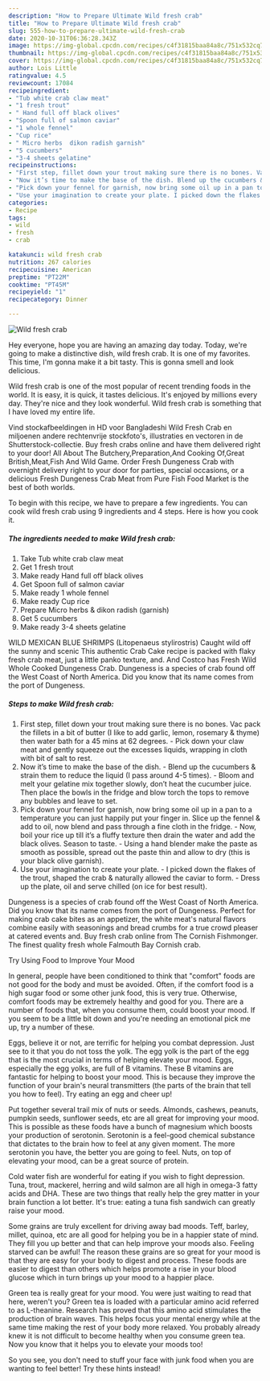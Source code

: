 ```yaml
---
description: "How to Prepare Ultimate Wild fresh crab"
title: "How to Prepare Ultimate Wild fresh crab"
slug: 555-how-to-prepare-ultimate-wild-fresh-crab
date: 2020-10-31T06:36:28.343Z
image: https://img-global.cpcdn.com/recipes/c4f31815baa84a8c/751x532cq70/wild-fresh-crab-recipe-main-photo.jpg
thumbnail: https://img-global.cpcdn.com/recipes/c4f31815baa84a8c/751x532cq70/wild-fresh-crab-recipe-main-photo.jpg
cover: https://img-global.cpcdn.com/recipes/c4f31815baa84a8c/751x532cq70/wild-fresh-crab-recipe-main-photo.jpg
author: Lois Little
ratingvalue: 4.5
reviewcount: 17084
recipeingredient:
- "Tub white crab claw meat"
- "1 fresh trout"
- " Hand full off black olives"
- "Spoon full of salmon caviar"
- "1 whole fennel"
- "Cup rice"
- " Micro herbs  dikon radish garnish"
- "5 cucumbers"
- "3-4 sheets gelatine"
recipeinstructions:
- "First step, fillet down your trout making sure there is no bones. Vac pack the fillets in a bit of butter (I like to add garlic, lemon, rosemary &amp; thyme) then water bath for a 45 mins at 62 degrees.  Pick down your claw meat and gently squeeze out the excesses liquids, wrapping in cloth with bit of salt to rest."
- "Now it’s time to make the base of the dish. Blend up the cucumbers &amp; strain them to reduce the liquid (I pass around 4-5 times).  Bloom and melt your gelatine mix together slowly, don’t heat the cucumber juice. Then place the bowls in the fridge and blow torch the tops to remove any bubbles and leave to set."
- "Pick down your fennel for garnish, now bring some oil up in a pan to a temperature you can just happily put your finger in. Slice up the fennel &amp; add to oil, now blend and pass through a fine cloth in the fridge.  Now, boil your rice up till it’s a fluffy texture then drain the water and add the black olives. Season to taste.  Using a hand blender make the paste as smooth as possible, spread out the paste thin and allow to dry (this is your black olive garnish)."
- "Use your imagination to create your plate. I picked down the flakes of the trout, shaped the crab &amp; naturally allowed the caviar to form.  Dress up the plate, oil and serve chilled (on ice for best result)."
categories:
- Recipe
tags:
- wild
- fresh
- crab

katakunci: wild fresh crab 
nutrition: 267 calories
recipecuisine: American
preptime: "PT22M"
cooktime: "PT45M"
recipeyield: "1"
recipecategory: Dinner

---
```



![Wild fresh crab](https://img-global.cpcdn.com/recipes/c4f31815baa84a8c/751x532cq70/wild-fresh-crab-recipe-main-photo.jpg)

Hey everyone, hope you are having an amazing day today. Today, we're going to make a distinctive dish, wild fresh crab. It is one of my favorites. This time, I'm gonna make it a bit tasty. This is gonna smell and look delicious.

Wild fresh crab is one of the most popular of recent trending foods in the world. It is easy, it is quick, it tastes delicious. It's enjoyed by millions every day. They're nice and they look wonderful. Wild fresh crab is something that I have loved my entire life.

Vind stockafbeeldingen in HD voor Bangladeshi Wild Fresh Crab en miljoenen andere rechtenvrije stockfoto&#39;s, illustraties en vectoren in de Shutterstock-collectie. Buy fresh crabs online and have them delivered right to your door! All About The Butchery,Preparation,And Cooking Of,Great British,Meat,Fish And Wild Game. Order Fresh Dungeness Crab with overnight delivery right to your door for parties, special occasions, or a delicious Fresh Dungeness Crab Meat from Pure Fish Food Market is the best of both worlds.


To begin with this recipe, we have to prepare a few ingredients. You can cook wild fresh crab using 9 ingredients and 4 steps. Here is how you cook it.

<!--inarticleads1-->

##### The ingredients needed to make Wild fresh crab:

1. Take Tub white crab claw meat
1. Get 1 fresh trout
1. Make ready  Hand full off black olives
1. Get Spoon full of salmon caviar
1. Make ready 1 whole fennel
1. Make ready Cup rice
1. Prepare  Micro herbs &amp; dikon radish (garnish)
1. Get 5 cucumbers
1. Make ready 3-4 sheets gelatine


WILD MEXICAN BLUE SHRIMPS (Litopenaeus stylirostris) Caught wild off the sunny and scenic This authentic Crab Cake recipe is packed with flaky fresh crab meat, just a little panko texture, and. And Costco has Fresh Wild Whole Cooked Dungeness Crab. Dungeness is a species of crab found off the West Coast of North America. Did you know that its name comes from the port of Dungeness. 

<!--inarticleads2-->

##### Steps to make Wild fresh crab:

1. First step, fillet down your trout making sure there is no bones. Vac pack the fillets in a bit of butter (I like to add garlic, lemon, rosemary &amp; thyme) then water bath for a 45 mins at 62 degrees.  - Pick down your claw meat and gently squeeze out the excesses liquids, wrapping in cloth with bit of salt to rest.
1. Now it’s time to make the base of the dish. - Blend up the cucumbers &amp; strain them to reduce the liquid (I pass around 4-5 times).  - Bloom and melt your gelatine mix together slowly, don’t heat the cucumber juice. Then place the bowls in the fridge and blow torch the tops to remove any bubbles and leave to set.
1. Pick down your fennel for garnish, now bring some oil up in a pan to a temperature you can just happily put your finger in. Slice up the fennel &amp; add to oil, now blend and pass through a fine cloth in the fridge.  - Now, boil your rice up till it’s a fluffy texture then drain the water and add the black olives. Season to taste.  - Using a hand blender make the paste as smooth as possible, spread out the paste thin and allow to dry (this is your black olive garnish).
1. Use your imagination to create your plate. - I picked down the flakes of the trout, shaped the crab &amp; naturally allowed the caviar to form.  - Dress up the plate, oil and serve chilled (on ice for best result).


Dungeness is a species of crab found off the West Coast of North America. Did you know that its name comes from the port of Dungeness. Perfect for making crab cake bites as an appetizer, the white meat&#39;s natural flavors combine easily with seasonings and bread crumbs for a true crowd pleaser at catered events and. Buy fresh crab online from The Cornish Fishmonger. The finest quality fresh whole Falmouth Bay Cornish crab. 

Try Using Food to Improve Your Mood


In general, people have been conditioned to think that "comfort" foods are not good for the body and must be avoided. Often, if the comfort food is a high sugar food or some other junk food, this is very true. Otherwise, comfort foods may be extremely healthy and good for you. There are a number of foods that, when you consume them, could boost your mood. If you seem to be a little bit down and you're needing an emotional pick me up, try a number of these.

Eggs, believe it or not, are terrific for helping you combat depression. Just see to it that you do not toss the yolk. The egg yolk is the part of the egg that is the most crucial in terms of helping elevate your mood. Eggs, especially the egg yolks, are full of B vitamins. These B vitamins are fantastic for helping to boost your mood. This is because they improve the function of your brain's neural transmitters (the parts of the brain that tell you how to feel). Try eating an egg and cheer up!

Put together several trail mix of nuts or seeds. Almonds, cashews, peanuts, pumpkin seeds, sunflower seeds, etc are all great for improving your mood. This is possible as these foods have a bunch of magnesium which boosts your production of serotonin. Serotonin is a feel-good chemical substance that dictates to the brain how to feel at any given moment. The more serotonin you have, the better you are going to feel. Nuts, on top of elevating your mood, can be a great source of protein.

Cold water fish are wonderful for eating if you wish to fight depression. Tuna, trout, mackerel, herring and wild salmon are all high in omega-3 fatty acids and DHA. These are two things that really help the grey matter in your brain function a lot better. It's true: eating a tuna fish sandwich can greatly raise your mood. 

Some grains are truly excellent for driving away bad moods. Teff, barley, millet, quinoa, etc are all good for helping you be in a happier state of mind. They fill you up better and that can help improve your moods also. Feeling starved can be awful! The reason these grains are so great for your mood is that they are easy for your body to digest and process. These foods are easier to digest than others which helps promote a rise in your blood glucose which in turn brings up your mood to a happier place.

Green tea is really great for your mood. You were just waiting to read that here, weren't you? Green tea is loaded with a particular amino acid referred to as L-theanine. Research has proved that this amino acid stimulates the production of brain waves. This helps focus your mental energy while at the same time making the rest of your body more relaxed. You probably already knew it is not difficult to become healthy when you consume green tea. Now you know that it helps you to elevate your moods too!

So you see, you don't need to stuff your face with junk food when you are wanting to feel better! Try  these hints  instead!

